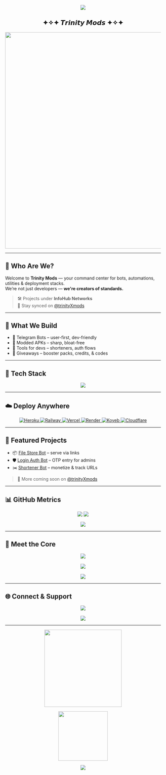 <!-- 🎬 Entrance Animation -->
<p align="center">
  <img src="https://readme-typing-svg.herokuapp.com?font=Fira+Code&size=28&duration=2500&pause=500&color=33FFAA&center=true&vCenter=true&width=850&height=100&lines=꧁+𝙒𝙚𝙡𝙘𝙤𝙢𝙚+𝙩𝙤+𝙏𝙧𝙞𝙣𝙞𝙩𝙮+𝙈𝙤𝙙𝙨+꧂;𝗣𝗿𝗲𝗺𝗶𝘂𝗺+𝗕𝗼𝘁𝘀,+𝗧𝗼𝗼𝗹𝘀,+𝗧𝗲𝗰𝗵+%26+𝗧𝗲𝗮𝗺𝘄𝗼𝗿𝗸;𝗕𝘂𝗶𝗹𝘁+𝗳𝗼𝗿+𝗗𝗲𝘃𝘀,+𝗖𝗿𝗲𝗮𝘁𝗼𝗿𝘀+%26+𝗖𝗼𝗺𝗺𝘂𝗻𝗶𝘁𝗶𝗲𝘀" />
</p>

<h2 align="center">✦✧✦ 𝙏𝙧𝙞𝙣𝙞𝙩𝙮 𝙈𝙤𝙙𝙨 ✦✧✦</h2>

<!-- 👨‍💻 Fun Cover -->
<p align="center">
  <img src="https://raw.githubusercontent.com/thompsonemerson/thompsonemerson/master/cover-thompson.png" width="700px" />
</p>

---

## 👑 Who Are We?

Welcome to **Trinity Mods** — your command center for bots, automations, utilities & deployment stacks.  
We’re not just developers — **we're creators of standards.**

> 🛠️ Projects under **InfoHub Networks**  
> 🔔 Stay synced on [@trinityXmods](https://t.me/trinityXmods)

---

## 🔨 What We Build

- 🤖 Telegram Bots – user-first, dev-friendly  
- 📱 Modded APKs – sharp, bloat-free  
- 🧠 Tools for devs – shorteners, auth flows  
- 🎁 Giveaways – booster packs, credits, & codes

---

## 🧪 Tech Stack

<p align="center">
  <img src="https://skillicons.dev/icons?i=python,firebase,js,mongodb,git,flask,docker&perline=7" />
</p>

---

## ☁️ Deploy Anywhere

<p align="center">
  <a href="https://heroku.com" target="_blank">
    <img src="https://img.shields.io/badge/Heroku-430098?logo=heroku&logoColor=white&style=for-the-badge" alt="Heroku"/>
  </a>
  <a href="https://railway.app" target="_blank">
    <img src="https://img.shields.io/badge/Railway-000000?logo=railway&logoColor=white&style=for-the-badge" alt="Railway"/>
  </a>
  <a href="https://vercel.com" target="_blank">
    <img src="https://img.shields.io/badge/Vercel-FFFFFF?logo=vercel&logoColor=black&style=for-the-badge" alt="Vercel"/>
  </a>
  <a href="https://render.com" target="_blank">
    <img src="https://img.shields.io/badge/Render-0E1D45?logo=render&logoColor=white&style=for-the-badge" alt="Render"/>
  </a>
  <a href="https://koyeb.com" target="_blank">
    <img src="https://img.shields.io/badge/Koyeb-000000?logo=koyeb&logoColor=white&style=for-the-badge" alt="Koyeb"/>
  </a>
  <a href="https://cloudflare.com" target="_blank">
    <img src="https://img.shields.io/badge/Cloudflare-F38020?logo=cloudflare&logoColor=white&style=for-the-badge" alt="Cloudflare"/>
  </a>
</p>


---

## 📁 Featured Projects

- 📦 [File Store Bot](https://github.com/Trinity-Mods/File-Store-Bot) – serve via links  
- 🛡️ [Login Auth Bot](#) – OTP entry for admins  
- ✂️ [Shortener Bot](#) – monetize & track URLs

> 🌌 More coming soon on [@trinityXmods](https://t.me/trinityXmods)

---

## 📊 GitHub Metrics

<p align="center">
  <img src="https://github-readme-stats.vercel.app/api?username=Trinity-Mods&theme=radical&show_icons=true&hide_border=true" />
  <img src="https://github-readme-streak-stats.herokuapp.com?user=Trinity-Mods&theme=radical&hide_border=true"/>
</p>

<p align="center">
  <img src="https://github-readme-stats.vercel.app/api/top-langs/?username=Trinity-Mods&layout=compact&theme=radical&title_color=8E2DE2&text_color=ffffff" />
</p>

---

## 🤝 Meet the Core

<p align="center">
  <a href="https://t.me/the_universal_being">
    <img src="https://img.shields.io/badge/Ragnar_Architect-0f172a?style=for-the-badge&logo=telegram&logoColor=white" />
  </a>
  <br><br>
  <a href="https://t.me/ZOX404">
    <img src="https://img.shields.io/badge/ZOX_Innovation-6b21a8?style=for-the-badge&logo=telegram&logoColor=white" />
  </a>
  <br><br>
  <a href="https://t.me/velvetexams">
    <img src="https://img.shields.io/badge/Dr.Aarav_Systems-c2410c?style=for-the-badge&logo=telegram&logoColor=white" />
  </a>
</p>

---

## 🌐 Connect & Support

<p align="center">
  <a href="https://t.me/trinityXmods">
    <img src="https://img.shields.io/badge/Updates_Channel-1d4ed8?style=for-the-badge&logo=telegram&logoColor=white" />
  </a>
  <br><br>
  <a href="https://t.me/+WfkDPKF3ztpjZDI1">
    <img src="https://img.shields.io/badge/Get+Support_Group-059669?style=for-the-badge&logo=telegram&logoColor=white" />
  </a>
</p>

---

<!-- 👯 Fun Dancing Vibe -->
<p align="center">
  <img src="https://camo.githubusercontent.com/4335cd9e8b0dda4aae66a8d754ed960b2814cb03e398dbbd36d69a395346dfcf/68747470733a2f2f692e70696e696d672e636f6d2f6f726967696e616c732f65322f34352f32372f65323435323734303863616235373265623461356164633861656333616662352e676966" width="250" />
</p>

<!-- 💬 Closing Words -->
<p align="center">
  <img src="https://media.giphy.com/media/VGK2WUT3amXjG/giphy.gif" width="160" />
</p>

<p align="center">
  <img src="https://readme-typing-svg.herokuapp.com?font=Fira+Code&size=22&duration=3000&center=true&vCenter=true&width=850&lines=This+isn't+just+open+source+dev...;It's+a+movement.;Build+cool+shit,+ship+fast,+support+the+tribe+⚡" />
</p>
